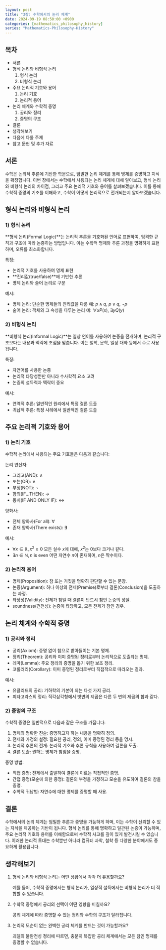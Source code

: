 ```yaml
---
layout: post
title: "3장: 수학에서의 논리 체계"
date: 2024-09-19 08:50:00 +0900
categories: [mathematics_philosophy_history]
series: "Mathematics-Philosophy-History"
---
```


## 목차
- 서론
- 형식 논리와 비형식 논리
  1) 형식 논리
  2) 비형식 논리
- 주요 논리적 기호와 용어
  1) 논리 기호
  2) 논리적 용어
- 논리 체계와 수학적 증명
  1) 공리와 정리
  2) 증명의 구조
- 결론
- 생각해보기
- 다음에 다룰 주제
- 참고 문헌 및 추가 자료

## 서론
수학은 논리적 추론에 기반한 학문으로, 엄밀한 논리 체계를 통해 명제를 증명하고 지식을 확장합니다. 이번 장에서는 수학에서 사용되는 논리 체계에 대해 알아보고, 형식 논리와 비형식 논리의 차이점, 그리고 주요 논리적 기호와 용어를 살펴보겠습니다. 이를 통해 수학적 증명의 기초를 이해하고, 수학이 어떻게 논리적으로 전개되는지 알아보겠습니다.

## 형식 논리와 비형식 논리
### 1) 형식 논리
**형식 논리(Formal Logic)**는 논리적 추론을 기호화된 언어로 표현하여, 엄격한 규칙과 구조에 따라 논증하는 방법입니다. 이는 수학적 명제와 추론 과정을 명확하게 표현하며, 오류를 최소화합니다.

특징:
- 논리적 기호를 사용하여 명제 표현
- **진리값(true/false)**에 기반한 추론
- 명제 논리와 술어 논리로 구분

예시:
- 명제 논리: 단순한 명제들의 진리값을 다룸
  예: $p \wedge q$, $p \vee q$, $\neg p$
- 술어 논리: 객체와 그 속성을 다루는 논리
  예: $\forall x P(x)$, $\exists y Q(y)$

### 2) 비형식 논리
**비형식 논리(Informal Logic)**는 일상 언어를 사용하여 논증을 전개하며, 논리적 구조보다는 내용과 맥락에 초점을 맞춥니다. 이는 철학, 문학, 일상 대화 등에서 주로 사용됩니다.

특징:
- 자연어를 사용한 논증
- 논리적 타당성뿐만 아니라 수사학적 요소 고려
- 논증의 설득력과 맥락이 중요

예시:
- 연역적 추론: 일반적인 원리에서 특정 결론 도출
- 귀납적 추론: 특정 사례에서 일반적인 결론 도출

## 주요 논리적 기호와 용어
### 1) 논리 기호
수학적 논리에서 사용되는 주요 기호들은 다음과 같습니다:

논리 연산자:
- 그리고(AND): $\wedge$
- 또는(OR): $\vee$
- 부정(NOT): $\neg$
- 함의(IF...THEN): $\rightarrow$
- 동치(IF AND ONLY IF): $\leftrightarrow$

양화사:
- 전체 양화사(For all): $\forall$
- 존재 양화사(There exists): $\exists$

예시:
- $\forall x \in \mathbb{R}, x^2 \geq 0$
  모든 실수 $x$에 대해, $x^2$는 0보다 크거나 같다.
- $\exists n \in \mathbb{N}, n \text{ is even}$
  어떤 자연수 $n$이 존재하여, $n$은 짝수이다.

### 2) 논리적 용어
- 명제(Proposition): 참 또는 거짓을 명확히 판단할 수 있는 문장.
- 논증(Argument): 하나 이상의 전제(Premise)로부터 결론(Conclusion)을 도출하는 과정.
- 타당성(Validity): 전제가 참일 때 결론이 반드시 참인 논증의 성질.
- soundness(건전성): 논증이 타당하고, 모든 전제가 참인 경우.

## 논리 체계와 수학적 증명
### 1) 공리와 정리
- 공리(Axiom): 증명 없이 참으로 받아들이는 기본 명제.
- 정리(Theorem): 공리와 이미 증명된 정리로부터 논리적으로 도출되는 명제.
- 레마(Lemma): 주요 정리의 증명을 돕기 위한 보조 정리.
- 코롤러리(Corollary): 이미 증명된 정리로부터 직접적으로 따라오는 결과.

예시:
- 유클리드의 공리: 기하학의 기본이 되는 다섯 가지 공리.
- 피타고라스의 정리: 직각삼각형에서 빗변의 제곱은 다른 두 변의 제곱의 합과 같다.

### 2) 증명의 구조
수학적 증명은 일반적으로 다음과 같은 구조를 가집니다:

1. 명제의 명확한 진술: 증명하고자 하는 내용을 명확히 정의.
2. 전제와 가정의 설정: 필요한 공리, 정의, 이미 증명된 정리 등을 명시.
3. 논리적 추론의 전개: 논리적 기호와 추론 규칙을 사용하여 결론을 도출.
4. 결론 도출: 원하는 명제가 참임을 증명.

증명 방법:
- 직접 증명: 전제에서 출발하여 결론에 이르는 직접적인 증명.
- 간접 증명(모순에 의한 증명): 결론의 부정을 가정하고 모순을 유도하여 결론의 참을 증명.
- 수학적 귀납법: 자연수에 대한 명제를 증명할 때 사용.

## 결론
수학에서의 논리 체계는 엄밀한 추론과 증명을 가능하게 하며, 이는 수학이 신뢰할 수 있는 지식을 제공하는 기반이 됩니다. 형식 논리를 통해 명확하고 일관된 논증이 가능하며, 주요 논리적 기호와 용어를 이해함으로써 수학적 사고를 깊이 있게 발전시킬 수 있습니다. 이러한 논리적 토대는 수학뿐만 아니라 컴퓨터 과학, 철학 등 다양한 분야에서도 중요하게 활용됩니다.

## 생각해보기
1. 형식 논리와 비형식 논리는 어떤 상황에서 각각 더 유용할까요?

   예를 들어, 수학적 증명에서는 형식 논리가, 일상적 설득에서는 비형식 논리가 더 적합할 수 있습니다.

2. 수학적 증명에서 공리의 선택이 어떤 영향을 미칠까요?

   공리 체계에 따라 증명할 수 있는 정리와 수학의 구조가 달라집니다.

3. 논리적 모순이 없는 완벽한 공리 체계를 만드는 것이 가능할까요?

   괴델의 불완전성 정리에 따르면, 충분히 복잡한 공리 체계에서는 모든 참인 명제를 증명할 수 없습니다.